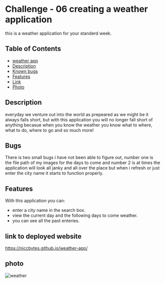 # Challenge - 06 creating a weather application

this is a weather application for your standerd week.
## Table of Contents

  - [weather app](#project-name)
  - [Description](#description)
  - [Known bugs](#Bugs)
  - [Features](#features)
  - [Link](#link-to-deployed-website)
  - [Photo](#photo)

 
  

## Description

everyday we venture out into the world as prepeared as we might be it always falls short, but with this application you will no longer fall short of anything becasue when you know the weather you know what to where, what to do, where to go and so much more!

## Bugs
There is two small bugs i have not been able to figure out, number one is the file path of my images for the days to come and number 2 is at times the application will look all janky and all over the place but when i refresh or just enter the city name it starts to function properly.

## Features 
With this application you can:
- enter a city name in the search box.
- view the current day and the following days to come weather.
- you can see all the past enteries.

## link to deployed website
https://niccbytes.github.io/weather-app/

## photo
![weather](https://github.com/niccbytes/weather-app/assets/140906373/e2d4ccdb-6c92-40df-b67e-0b56b662987a)